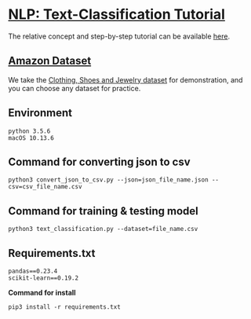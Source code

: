 # [NLP: Text-Classification Tutorial](https://medium.com/@qempsil0914/machine-learning-nlp-text-classification-with-amazon-review-data-using-python3-step-by-step-3fb0cc0cecc1)
The relative concept and step-by-step tutorial can be available [here](https://medium.com/@qempsil0914/machine-learning-nlp-text-classification-with-amazon-review-data-using-python3-step-by-step-3fb0cc0cecc1).

## [Amazon Dataset](http://jmcauley.ucsd.edu/data/amazon/)
We take the [Clothing, Shoes and Jewelry dataset](http://snap.stanford.edu/data/amazon/productGraph/categoryFiles/reviews_Clothing_Shoes_and_Jewelry_5.json.gz) for demonstration, and you can choose any dataset for practice.
## Environment
```
python 3.5.6
macOS 10.13.6
```

## Command for converting json to csv
```
python3 convert_json_to_csv.py --json=json_file_name.json --csv=csv_file_name.csv
```

## Command for training & testing model
```
python3 text_classification.py --dataset=file_name.csv
```

## Requirements.txt
```
pandas==0.23.4
scikit-learn==0.19.2
```

**Command for install**
```
pip3 install -r requirements.txt
```
